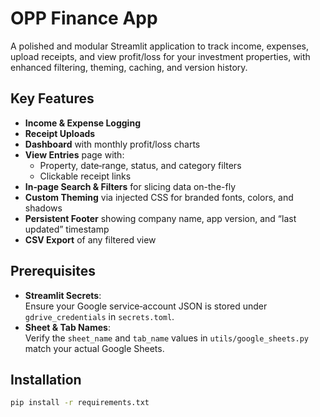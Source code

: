 # OPP Finance App

A polished and modular Streamlit application to track income, expenses, upload receipts, and view profit/loss for your investment properties, with enhanced filtering, theming, caching, and version history.

## Key Features

- **Income & Expense Logging**  
- **Receipt Uploads**  
- **Dashboard** with monthly profit/loss charts  
- **View Entries** page with:  
  - Property, date‑range, status, and category filters  
  - Clickable receipt links  
- **In‑page Search & Filters** for slicing data on-the-fly  
- **Custom Theming** via injected CSS for branded fonts, colors, and shadows  
- **Persistent Footer** showing company name, app version, and “last updated” timestamp  
- **CSV Export** of any filtered view

## Prerequisites

- **Streamlit Secrets**:  
  Ensure your Google service‑account JSON is stored under `gdrive_credentials` in `secrets.toml`.  
- **Sheet & Tab Names**:  
  Verify the `sheet_name` and `tab_name` values in `utils/google_sheets.py` match your actual Google Sheets.

## Installation

```bash
pip install -r requirements.txt
